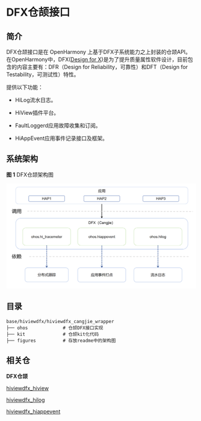 # DFX仓颉接口<a name="ZH-CN_TOPIC_0000001162014185"></a>

## 简介<a name="section1347419114210"></a>

DFX仓颉接口是在 OpenHarmony 上基于DFX子系统能力之上封装的仓颉API。在OpenHarmony中，DFX\([Design for X](https://en.wikipedia.org/wiki/Design_for_X)\)是为了提升质量属性软件设计，目前包含的内容主要有：DFR（Design for Reliability，可靠性）和DFT（Design for Testability，可测试性）特性。

提供以下功能：

-   HiLog流水日志。

-   HiView插件平台。
-   FaultLoggerd应用故障收集和订阅。
-   HiAppEvent应用事件记录接口及框架。

## 系统架构<a name="section342962219551"></a>

**图 1**  DFX仓颉架构图<a name="fig18347131919423"></a>  


![](figures/hiviewdfx_cangjie_wrapper_architecture.png)

## 目录<a name="section62815498425"></a>

```
base/hiviewdfx/hiviewdfx_cangjie_wrapper
├── ohos             # 仓颉DFX接口实现
├── kit              # 仓颉kit化代码
├── figures          # 存放readme中的架构图
```

## 相关仓<a name="section767551120815"></a>

**DFX仓颉**

[hiviewdfx\_hiview](https://gitee.com/openharmony/hiviewdfx_hiview/blob/master/README_zh.md)

[hiviewdfx\_hilog](https://gitee.com/openharmony/hiviewdfx_hilog/blob/master/README_zh.md)

[hiviewdfx\_hiappevent](https://gitee.com/openharmony/hiviewdfx_hiappevent/blob/master/README_zh.md)
